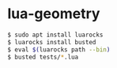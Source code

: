 # lua-geometry

```bash
$ sudo apt install luarocks
$ luarocks install busted
$ eval $(luarocks path --bin)
$ busted tests/*.lua
```
